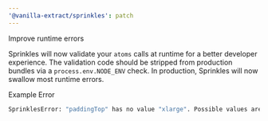 ```yaml
---
'@vanilla-extract/sprinkles': patch
---
```


Improve runtime errors

Sprinkles will now validate your `atoms` calls at runtime for a better developer experience. The validation code should be stripped from production bundles via a `process.env.NODE_ENV` check. In production, Sprinkles will now swallow most runtime errors.

Example Error

```bash
SprinklesError: "paddingTop" has no value "xlarge". Possible values are "small", "medium", "large"
```
